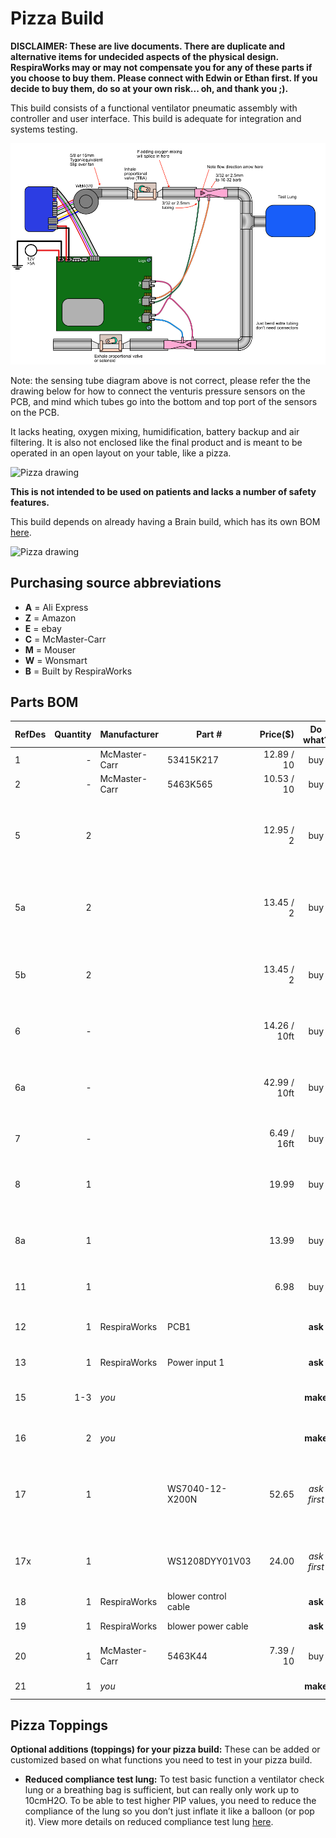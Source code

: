 # Pizza Build

**DISCLAIMER: These are live documents.
There are duplicate and alternative items for undecided aspects of the physical design. 
RespiraWorks may or may not compensate you for any of these parts if you choose to buy them. Please connect with Edwin or Ethan first.
If you decide to buy them, do so at your own risk... oh, and thank you ;).**

This build consists of a functional ventilator pneumatic assembly with controller and user interface. This build is adequate for integration and systems testing.

![Pizza pneumatics](pizza_pneumatics_2.png)

Note: the sensing tube diagram above is not correct, please refer the the drawing below for how to connect the venturis pressure sensors on the PCB, and mind which tubes go into the bottom and top port of the sensors on the PCB.

It lacks heating, oxygen mixing, humidification, battery backup and air filtering.
It is also not enclosed like the final product and is meant to be operated in an open layout on your table, like a pizza.

![Pizza drawing](pizza_photo.jpg)

**This is not intended to be used on patients and lacks a number of safety features.**

This build depends on already having a Brain build, which has its own BOM [here](brain_build.md).

![Pizza drawing](pizza_diagram.jpg)

## Purchasing source abbreviations

* **A** = Ali Express
* **Z** = Amazon
* **E** = ebay
* **C** = McMaster-Carr
* **M** = Mouser
* **W** = Wonsmart
* **B** = Built by RespiraWorks

## Parts BOM

| RefDes | Quantity | Manufacturer  | Part #              | Price($)     | Do what?  | Sources         | Notes |
| ------ |---------:| ------------- | ------------------- | ------------:|:---------:|-----------------| ----- |
| 1      |        - | McMaster-Carr | 53415K217           | 12.89 / 10   | buy       | [C][1mcmc]      | Barbed fitting 3/4" |
| 2      |        - | McMaster-Carr | 5463K565            | 10.53 / 10   | buy       | [C][2mcmc]      | Barbed tee-fitting 3/4" |
| 5      |        2 |               |                     | 12.95 / 2    | buy       | [Z][5amzn]      | 2pac of ball valves 1/2", diameter of current design but may not be for long |
| 5a     |        2 |               |                     | 13.45 / 2    | buy       | [Z][5a-amzn]    | 2pac of ball valves 5/8", alternative for uncertain design changes |
| 5b     |        2 |               |                     | 13.45 / 2    | buy       | [Z][5b-amzn]    | 2pac of ball valves 3/4", alternative for uncertain design changes |
| 6      |        - |               |                     | 14.26 / 10ft | buy       | [Z][6amzn]      | 5/8" tubing, fits current venturi design |
| 6a     |        - |               |                     | 42.99 / 10ft | buy       | [Z][6a-amzn] [C][6a-mcmc]   | 3/4" tubing, alternative because we are probably switching to this diameter |
| 7      |        - |               |                     | 6.49 / 16ft  | buy       | [Z][7amzn] [C][7mcmc]     | 2.5 mm tubing (for sensors?) |
| 8      |        1 |               |                     | 19.99        | buy       | [Z][8amzn] [C][8mcmc]     | 12v Power supply adapter (obsolete? opt for 8a?) |
| 8a     |        1 |               |                     | 13.99        | buy       | [Z][8a-amzn] [C][8a-mcmc]   | 12v Power supply adapter, better than 8 above |
| 11     |        1 |               |                     | 6.98         | buy       | [Z][11amzn]     | use these to simulate lung compliance |
| 12     |        1 | RespiraWorks  | PCB1                |              | **ask**   | [B][12rw]       | RespiraWorks Ventilator Mainboard Rev 1 PCB |
| 13     |        1 | RespiraWorks  | Power input 1       |              | **ask**   | [B][13rw]               | Power Input cable |
| 15     |      1-3 | *you*         |                     |              | **make**  | [B][15rw]       | Proportional pinch pinch valve assembly |
| 16     |        2 | *you*         |                     |              | **make**  | [B][16rw]       | Venturi sensor assembly |
| 17     |        1 |               | WS7040-12-X200N     |        52.65 |*ask first*| [A][17ali]      | 12v blower and driver. Make sure to choose w/driver when ordering. |
| 17x    |        1 |               | WS1208DYY01V03      |        24.00 |*ask first*| [W][17x-won]    | blower driver, in case blower above did not come with driver. |
| 18     |        1 | RespiraWorks  | blower control cable|              | **ask**   | [B][18rw]               | blower control cable |
| 19     |        1 | RespiraWorks  | blower power cable  |              | **ask**   | [B][19rw]               | blower power cable |
| 20     |        1 | McMaster-Carr | 5463K44             | 7.39 / 10    | buy       | [C][20mcmc] | sensing tube 3/23" t-junction |
| 21     |        1 | *you*         |                     |              | **make**  | [B][21rw] | Test lung assembly |

[1mcmc]:   https://www.mcmaster.com/53415K217
[2mcmc]:   https://www.mcmaster.com/5463K565
[5amzn]:   https://www.amazon.com/gp/product/B07C5B4S1S
[5a-amzn]: https://www.amazon.com/gp/product/B07C5FVN9K
[5b-amzn]: https://www.amazon.com/gp/product/B07C5FVSQB
[6amzn]:   https://www.amazon.com/gp/product/B00LX6MB6G
[6a-amzn]: https://www.amazon.com/gp/product/B079WRWH34
[6a-mcmc]: https://www.mcmaster.com/5233K71
[7amzn]:   https://www.amazon.com/gp/product/B01F4BJ7PI
[7mcmc]:   https://www.mcmaster.com/50315K68
[8mcmc]:   https://www.mcmaster.com/3791N024
[8amzn]:   https://www.amazon.com/gp/product/B00Z9X4GLW
[8a-amzn]: https://www.amazon.com/gp/product/B01MYXTA6N
[8a-mcmc]:https://www.mcmaster.com/3824N132
[11amzn]:  https://www.amazon.com/gp/product/B018WPZCSO
[12rw]:    https://github.com/RespiraWorks/pcbreathe/tree/master/NIGHTLY/20200424v2-RELEASE-CANDIDATE-2
[13rw]:    ../../1_Ventilator_System_Design/Electrical_System/wiring.md
[15rw]:    ../../2_Research_&_Development/Project-Pinch_Valve 
[16rw]:    ../../2_Research_&_Development/Project-Venturi
[17ali]:   https://www.aliexpress.com/item/32698107687.html
[17x-won]: https://wonsmart-motor.en.made-in-china.com/product/hsjxFewOppVg/China-Air-Pump12V-Brushless-Motor-12V-Blower-Fan-Driver.html
[18rw]:    ../../1_Ventilator_System_Design/Electrical_System/wiring.md
[19rw]:    ../../1_Ventilator_System_Design/Electrical_System/wiring.md
[20mcmc]:    https://www.mcmaster.com/5463K44
[21rw]:    pizza_test_lung

## Pizza Toppings

**Optional additions (toppings) for your pizza build:**
These can be added or customized based on what functions you need to test in your pizza build.
* **Reduced compliance test lung:** To test basic function a ventilator check lung or a breathing bag is sufficient, but can really only work up to 10cmH2O. To be able to test higher PIP values, you need to reduce the compliance of the lung so you don’t just inflate it like a balloon (or pop it). View more details on reduced compliance test lung [here](reduced_compliance_test_lung.md).
